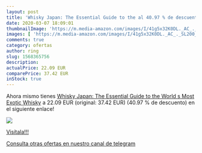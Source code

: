 ```yaml
---
layout: post
title: 'Whisky Japan: The Essential Guide to the al 40.97 % de descuento'
date: 2020-03-07 18:09:01
thumbnailImage: 'https://m.media-amazon.com/images/I/41g5x32K0DL._AC_._SL200_.jpg'
images: [ 'https://m.media-amazon.com/images/I/41g5x32K0DL._AC_._SL200_.jpg' ]
comments: true
category: ofertas
author: ring
slug: 1568365756
description:
actualPrice: 22.09 EUR
comparePrice: 37.42 EUR
inStock: true
---
```


Ahora mismo tienes [Whisky Japan: The Essential Guide to the World s Most Exotic Whisky](https://www.amazon.es/dp/1568365756/?tag=redken-21) a 22.09 EUR (original: 37.42 EUR) (40.97 %  de descuento) en el siguiente enlace!

[![](https://m.media-amazon.com/images/I/41g5x32K0DL._AC_._SL200_.jpg)](https://www.amazon.es/dp/1568365756/?tag=redken-21)

[Visítala!!!](https://www.amazon.es/dp/1568365756/?tag=redken-21)

[Consulta otras ofertas en nuestro canal de telegram](https://t.me/s/ofertas25)
